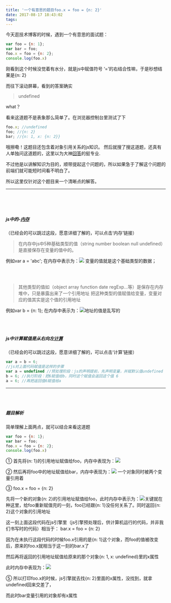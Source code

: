 ```yaml
---
title: '一个有意思的题目foo.x = foo = {n: 2}'
date: 2017-08-17 18:43:02
tags:
---
```


今天逛技术博客的时候，遇到一个有意思的面试题：
```javascript
var foo = {n: 1};
var bar = foo;
foo.x = foo = {n: 2};
console.log(foo.x)
```

刚看到这个时候没觉着有水分，就是js中赋值符号 ‘=’的右结合性嘛，于是秒想结果是{n: 2}

而往下滚动屏幕，看到的答案确实
> undefined
> 
what？

看来这道题不是表象那么简单了。在浏览器控制台里测试了下

```javascript
foo.x; //undefined
foo; //{n: 2}
bar; //{n: 1, x: {n: 2}}
```

哦擦嘞！这题目还包含着对象引用关系的js知识。
然后就搜了搜这道题，还真有人单独问这道题的，这里以为大神[回答](https://segmentfault.com/a/1190000004224719)的挺专业.

不过他是以讲解知识为目的，顺带提起这个问题的，所以如果急于了解这个问题的前端们就可能短时间看不明白了。

所以这里仅针对这个题目来一个清晰点的解答。

--- 
<br><br><br>

##### js中的-[内存](http://www.jianshu.com/p/996671d4dcc4)
（已经会的可以跳过这段，愿意详细了解的，可以点击‘内存’链接）
> 在内存中js中5种基础类型的值（string number boolean null undefined）是直接保存在变量的值中的。

例如var a = 'abc';
在内存中表示为：![](https://ws3.sinaimg.cn/large/006tKfTcgy1fimvgckibjj30am03wdfu.jpg)
变量的值就是这个基础类型的数据；

<br><br>

> 其他类型的值如（object array function date regExp...等）是保存在内存堆中，只是暴露出来了一个引用地址
> 把这种类型的值赋值给变量，变量对应的值其实是这个值的引用地址

例如var b = {n: 1};
在内存中表示为：![地址的值是乱写的](https://ws1.sinaimg.cn/large/006tKfTcgy1fimvmw5op2j30jm0dajsd.jpg)

<br><br>
##### js中计算赋值是从右向左[计算](http://www.ximalaya.com/30018073/sound/13144303/)
（已经会的可以跳过这段，愿意详细了解的，可以点击‘计算’链接）

```javascript
var a = b = 6;
//js对上面代码赋值是这样的步骤
var a = undefined //预处理阶段：js的声明提前，先声明变量，并赋默认值undefined
b = 6; //执行阶段：把6赋值给b，同时这个赋值会返回这个值 6
a = 6; //再把返回值6赋值给a
```

--- 
<br><br>
##### 题目解析
简单理解上面两点，就可以结合来看这道题

```javascript
var foo = {n: 1}; 
var bar = foo;
foo.x = foo = {n: 2};
console.log(foo.x)
```
① 首先将{n: 1}的引用地址赋值给foo，内存中表现为：![](https://ws3.sinaimg.cn/large/006tKfTcly1fimvvolfg3j30ia0da0t4.jpg)

② 然后再将foo中的地址赋值给bar，内存中表现为：![](https://ws4.sinaimg.cn/large/006tKfTcgy1fimvymgcv2j30ku0dg3z9.jpg) 一个对象同时被两个变量引用着

③ foo.x = foo = {n: 2}

先将一个新的对象{n: 2}的引用地址赋值给foo，此时内存中表示为：![](https://ws1.sinaimg.cn/large/006tNc79gy1fimw5svhwlj30oo0eyq3u.jpg)关键就在种这里，给foo重新赋值完的一刻，foo已经跟{n: 1}没任何关系了。同时返回{n: 2}这个对象的引用地址

这一刻上面这段代码在js引擎里（js引擎预处理后，供计算机运行的代码，并非我们书写时的代码）相当于：
bar.x = foo = {n: 2}

因为在未执行这段代码的时候foo.x引用的是{n: 1}这个对象，而foo的值被改变后，原来的foo.x就相当于这一刻的bar.x了

然后再将返回的引用地址赋值给原来的那个对象{n: 1, x: undefined}里的x属性

此时内存中表现为：![](https://ws3.sinaimg.cn/large/006tNc79gy1fimwph9rwnj30pe0fimyb.jpg)

⑤ 所以打印foo.x的时候，js引擎就去找{n: 2}里面的x属性，没找到，就拿undefined回来交差了，

而此时bar变量引用的对象却有x属性